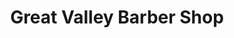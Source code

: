 ---
title: "Great Valley Barber Shop"
url: /north-versailles/great-valley-barber-shop/
shop: Friseur
---